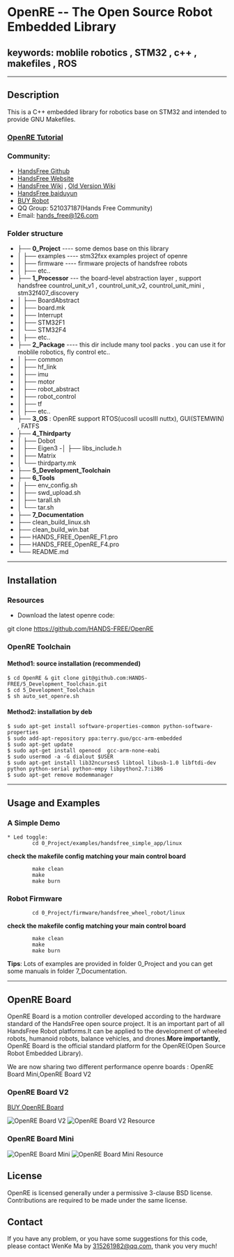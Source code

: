 # OpenRE -- The Open Source Robot Embedded Library 
## keywords: moblile robotics , STM32 , c++ , makefiles , ROS 

------------------------------------------------------------------------------
## Description

This is a C++ embedded library for robotics base on STM32 and intended to provide GNU Makefiles.    

### [OpenRE Tutorial](http://wiki.handsfree.org.cn/docs/OpenRE/)
    
###  Community: 
* [HandsFree Github](https://github.com/HANDS-FREE)   
* [HandsFree Website](http://www.hfreetech.org/)   
* [HandsFree Wiki](http://wiki.hfreetech.org/) ,  [Old Version Wiki](http://wiki.handsfree.org.cn/)  
* [HandsFree baiduyun](https://pan.baidu.com/s/1WTEuCW87K9-HUubpUM5dDw#list/path=%2F)     
* [BUY Robot](https://shop145029875.taobao.com/?spm=a1z10.3-c.0.0.zpwB3d)     
* QQ Group: 521037187(Hands Free Community)   
* Email: hands_free@126.com   

###  Folder structure
- ├── **0_Project**   ----  some demos base on this library  
- │   ├── examples   ----   stm32fxx examples project of openre
- │   ├── firmware  ----  firmware projects of handsfree robots
- │   ├── etc..
- ├── **1_Processor**   --- the board-level abstraction layer ,   support handsfree countrol_unit_v1 , countrol_unit_v2, countrol_unit_mini , stm32f407_discovery     
- │   ├── BoardAbstract
- │   ├── board.mk
- │   ├── Interrupt
- │   ├── STM32F1
- │   └── STM32F4
- │   ├── etc..
- ├── **2_Package**  ----  this dir include many tool packs . you can use it for moblile robotics, fly control etc..    
- │   ├── common
- │   ├── hf_link
- │   ├── imu
- │   ├── motor
- │   ├── robot_abstract
- │   ├── robot_control
- │   ├── tf
- │   ├── etc..
- ├── **3_OS**  : OpenRE support RTOS(ucosII ucosIII nuttx), GUI(STEMWIN) , FATFS   
- ├── **4_Thirdparty**
- │   ├── Dobot 
- │   ├── Eigen3
 -│   ├── libs_include.h
- │   ├── Matrix
- │   └── thirdparty.mk
- ├── **5_Development_Toolchain**
- ├── **6_Tools**
- │   ├── env_config.sh
- │   ├── swd_upload.sh
- │   ├── tarall.sh
- │   └── tar.sh
- ├── **7_Documentation**
- ├── clean_build_linux.sh
- ├── clean_build_win.bat
- ├── HANDS_FREE_OpenRE_F1.pro
- ├── HANDS_FREE_OpenRE_F4.pro
- └── README.md

---

## Installation
### Resources   
  * Download the latest openre code:      
 
 git clone https://github.com/HANDS-FREE/OpenRE      

### OpenRE Toolchain      
   
#### Method1:  source installation (recommended) 

```
$ cd OpenRE & git clone git@github.com:HANDS-FREE/5_Development_Toolchain.git    
$ cd 5_Development_Toolchain    
$ sh auto_set_openre.sh   
```

#### Method2:  installation by deb 
 
```
$ sudo apt-get install software-properties-common python-software-properties 
$ sudo add-apt-repository ppa:terry.guo/gcc-arm-embedded    
$ sudo apt-get update   
$ sudo apt-get install openocd  gcc-arm-none-eabi    
$ sudo usermod -a -G dialout $USER    
$ sudo apt-get install lib32ncurses5 libtool libusb-1.0 libftdi-dev python python-serial python-empy libpython2.7:i386    
$ sudo apt-get remove modemmanager    
```

---

## Usage and Examples

### A Simple Demo 
    * Led toggle:     
            cd 0_Project/examples/handsfree_simple_app/linux    
            
 **check the makefile config matching your main control board**      
             
            make clean
            make    
            make burn   

### Robot Firmware

            cd 0_Project/firmware/handsfree_wheel_robot/linux

 **check the makefile config  matching your main control board**      
             
            make clean
            make
            make burn

 **Tips**: Lots of examples are provided in folder 0_Project and you can get some manuals in folder 7_Documentation.

---

## OpenRE Board

OpenRE Board is a motion controller developed according to the hardware standard of the HandsFree open source project. It is an important part of all HandsFree Robot platforms.It can be applied to the development of wheeled robots, humanoid robots, balance vehicles, and drones.**More importantly**, OpenRE Board is the official standard platform for the OpenRE(Open Source Robot Embedded Library).

We are now sharing two different performance openre boards : OpenRE Board Mini,OpenRE Board V2

### OpenRE Board V2

[BUY OpenRE Board](https://item.taobao.com/item.htm?spm=a1z10.1-c-s.w4004-13256568658.6.75a944b8JqilvB&id=540531985871)

![OpenRE Board V2](7_Documentation/HandsFree_ControlUnit/OpenRE_Board.jpg)
![OpenRE Board V2 Resource](7_Documentation/HandsFree_ControlUnit/OpenRE_Board_Resource.jpg)

### OpenRE Board Mini

![OpenRE Board Mini](7_Documentation/HandsFree_ControlUnit/OpenRE_Board_Mini.jpg)
![OpenRE Board Mini Resource](7_Documentation/HandsFree_ControlUnit/OpenRE_Board_Mini_Resource.jpg)

## License

OpenRE is licensed generally under a permissive 3-clause BSD license. Contributions are required to be made under the same license.            
            
## Contact    

If you have any problem, or you have some suggestions for this code, please contact WenKe Ma by 315261982@qq.com, thank you very much!  
